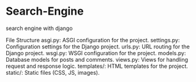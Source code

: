 # Search-Engine
search engine with django

File Structure
asgi.py: ASGI configuration for the project.
settings.py: Configuration settings for the Django project.
urls.py: URL routing for the Django project.
wsgi.py: WSGI configuration for the project.
models.py: Database models for posts and comments.
views.py: Views for handling request and response logic.
templates/: HTML templates for the project.
static/: Static files (CSS, JS, images).